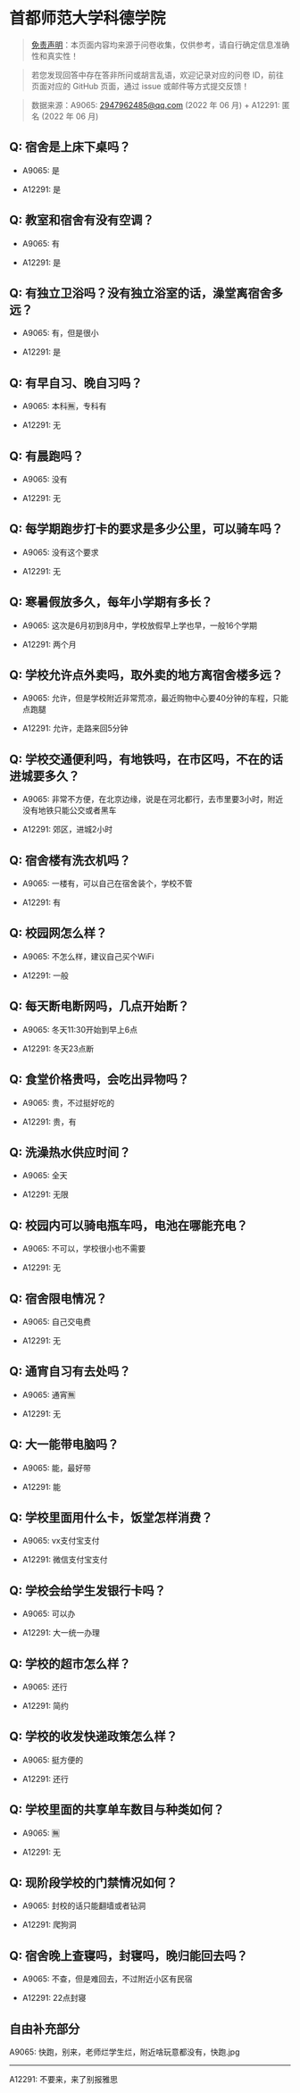 # 首都师范大学科德学院

> [免责声明](https://colleges.chat/#_3)：本页面内容均来源于问卷收集，仅供参考，请自行确定信息准确性和真实性！

> 若您发现回答中存在答非所问或胡言乱语，欢迎记录对应的问卷 ID，前往页面对应的 GitHub 页面，通过 issue 或邮件等方式提交反馈！

> 数据来源：A9065: 2947962485@qq.com (2022 年 06 月) + A12291: 匿名 (2022 年 06 月)

## Q: 宿舍是上床下桌吗？

- A9065: 是

- A12291: 是

## Q: 教室和宿舍有没有空调？

- A9065: 有

- A12291: 是

## Q: 有独立卫浴吗？没有独立浴室的话，澡堂离宿舍多远？

- A9065: 有，但是很小

- A12291: 是

## Q: 有早自习、晚自习吗？

- A9065: 本科🈚，专科有

- A12291: 无

## Q: 有晨跑吗？

- A9065: 没有

- A12291: 无

## Q: 每学期跑步打卡的要求是多少公里，可以骑车吗？

- A9065: 没有这个要求

- A12291: 无

## Q: 寒暑假放多久，每年小学期有多长？

- A9065: 这次是6月初到8月中，学校放假早上学也早，一般16个学期

- A12291: 两个月

## Q: 学校允许点外卖吗，取外卖的地方离宿舍楼多远？

- A9065: 允许，但是学校附近非常荒凉，最近购物中心要40分钟的车程，只能点跑腿

- A12291: 允许，走路来回5分钟

## Q: 学校交通便利吗，有地铁吗，在市区吗，不在的话进城要多久？

- A9065: 非常不方便，在北京边缘，说是在河北都行，去市里要3小时，附近没有地铁只能公交或者黑车

- A12291: 郊区，进城2小时

## Q: 宿舍楼有洗衣机吗？

- A9065: 一楼有，可以自己在宿舍装个，学校不管

- A12291: 有

## Q: 校园网怎么样？

- A9065: 不怎么样，建议自己买个WiFi

- A12291: 一般

## Q: 每天断电断网吗，几点开始断？

- A9065: 冬天11:30开始到早上6点

- A12291: 冬天23点断

## Q: 食堂价格贵吗，会吃出异物吗？

- A9065: 贵，不过挺好吃的

- A12291: 贵，有

## Q: 洗澡热水供应时间？

- A9065: 全天

- A12291: 无限

## Q: 校园内可以骑电瓶车吗，电池在哪能充电？

- A9065: 不可以，学校很小也不需要

- A12291: 无

## Q: 宿舍限电情况？

- A9065: 自己交电费

- A12291: 无

## Q: 通宵自习有去处吗？

- A9065: 通宵🈚

- A12291: 无

## Q: 大一能带电脑吗？

- A9065: 能，最好带

- A12291: 能

## Q: 学校里面用什么卡，饭堂怎样消费？

- A9065: vx支付宝支付

- A12291: 微信支付宝支付

## Q: 学校会给学生发银行卡吗？

- A9065: 可以办

- A12291: 大一统一办理

## Q: 学校的超市怎么样？

- A9065: 还行

- A12291: 简约

## Q: 学校的收发快递政策怎么样？

- A9065: 挺方便的

- A12291: 还行

## Q: 学校里面的共享单车数目与种类如何？

- A9065: 🈚

- A12291: 无

## Q: 现阶段学校的门禁情况如何？

- A9065: 封校的话只能翻墙或者钻洞

- A12291: 爬狗洞

## Q: 宿舍晚上查寝吗，封寝吗，晚归能回去吗？

- A9065: 不查，但是难回去，不过附近小区有民宿

- A12291: 22点封寝

## 自由补充部分

A9065: 快跑，别来，老师烂学生烂，附近啥玩意都没有，快跑.jpg

***

A12291: 不要来，来了别报雅思